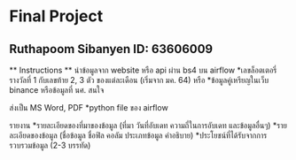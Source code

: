 # Final Project
## Ruthapoom Sibanyen ID: 63606009

** Instructions **
นำข้อมูลจาก website หรือ api ผ่าน bs4 บน airflow
*เลขล็อตเตอรี่รางวัลที่ 1 กับเลขท้าย 2, 3 ตัว ของแต่ละเดือน (เริ่มจาก มค. 64) หรือ
*ข้อมูลคู่เหรียญในเว็บ binance หรือข้อมูลที่ นศ. สนใจ 

ส่งเป็น MS Word, PDF 
*python file ของ airflow 

รายงาน
*รายละเอียดของที่มาของข้อมูล (ที่มา วันที่อับเดท ความถี่ในการอับเดท และข้อมูลอื่นๆ)
*รายละเอียดของข้อมูล (ชื่อข้อมูล ชื่อฟิล คอลัม ประเภทข้อมูล คำอธิบาย)
*ประโยชน์ที่ได้รับจากการรวบรวมข้อมูล (2-3 บรรทัด)

